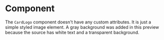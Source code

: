 # Component
The `CardLogo` component doesn't have any custom attributes. It is just a simple styled image element. A gray background was added in this preview because the source has white text and a transparent background.

